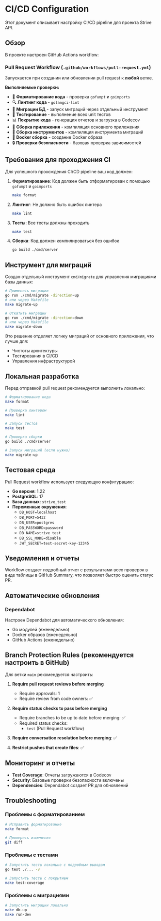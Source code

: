 # CI/CD Configuration

Этот документ описывает настройку CI/CD pipeline для проекта Strive API.

## Обзор

В проекте настроен GitHub Actions workflow:

### Pull Request Workflow (`.github/workflows/pull-request.yml`)

Запускается при создании или обновлении pull request к **любой** ветке.

**Выполняемые проверки:**
- 🎨 **Форматирование кода** - проверка `gofumpt` и `goimports`
- 🔍 **Линтинг кода** - `golangci-lint`
- 🚀 **Миграции БД** - запуск миграций через отдельный инструмент
- 🧪 **Тестирование** - выполнение всех unit тестов
- 📊 **Покрытие кода** - генерация отчетов и загрузка в Codecov
- 🔨 **Сборка приложения** - компиляция основного приложения
- 🔨 **Сборка инструментов** - компиляция инструмента миграций
- 🐳 **Docker сборка** - создание Docker образа
- 🔒 **Проверки безопасности** - базовая проверка зависимостей


## Требования для проходжения CI

Для успешного прохождения CI/CD pipeline ваш код должен:

1. **Форматирование**: Код должен быть отформатирован с помощью `gofumpt` и `goimports`
   ```bash
   make format
   ```

2. **Линтинг**: Не должно быть ошибок линтера
   ```bash
   make lint
   ```

3. **Тесты**: Все тесты должны проходить
   ```bash
   make test
   ```

4. **Сборка**: Код должен компилироваться без ошибок
   ```bash
   go build ./cmd/server
   ```

## Инструмент для миграций

Создан отдельный инструмент `cmd/migrate` для управления миграциями базы данных:

```bash
# Применить миграции
go run ./cmd/migrate -direction=up
# или через Makefile
make migrate-up

# Откатить миграции
go run ./cmd/migrate -direction=down
# или через Makefile
make migrate-down
```

Это решение отделяет логику миграций от основного приложения, что лучше для:
- Чистоты архитектуры
- Тестирования в CI/CD
- Управления инфраструктурой

## Локальная разработка

Перед отправкой pull request рекомендуется выполнить локально:

```bash
# Форматирование кода
make format

# Проверка линтером
make lint

# Запуск тестов
make test

# Проверка сборки
go build ./cmd/server

# Запуск миграций (если нужно)
make migrate-up
```

## Тестовая среда

Pull Request workflow использует следующую конфигурацию:

- **Go версия**: 1.22
- **PostgreSQL**: 17
- **База данных**: `strive_test`
- **Переменные окружения**:
  - `DB_HOST=localhost`
  - `DB_PORT=5432`
  - `DB_USER=postgres`
  - `DB_PASSWORD=password`
  - `DB_NAME=strive_test`
  - `DB_SSL_MODE=disable`
  - `JWT_SECRET=test-secret-key-12345`

## Уведомления и отчеты

Workflow создает подробный отчет с результатами всех проверок в виде таблицы в GitHub Summary, что позволяет быстро оценить статус PR.

## Автоматические обновления

### Dependabot

Настроен Dependabot для автоматического обновления:
- Go модулей (еженедельно)
- Docker образов (еженедельно)
- GitHub Actions (еженедельно)

## Branch Protection Rules (рекомендуется настроить в GitHub)

Для ветки `main` рекомендуется настроить:

1. **Require pull request reviews before merging**
   - Require approvals: 1
   - Require review from code owners: ✅

2. **Require status checks to pass before merging**
   - Require branches to be up to date before merging: ✅
   - Required status checks:
     - `test` (Pull Request workflow)

3. **Require conversation resolution before merging**: ✅

4. **Restrict pushes that create files**: ✅

## Мониторинг и отчеты

- **Test Coverage**: Отчеты загружаются в Codecov
- **Security**: Базовые проверки безопасности включены
- **Dependencies**: Dependabot создает PR для обновлений


## Troubleshooting

### Проблемы с форматированием

```bash
# Исправить форматирование
make format

# Проверить изменения
git diff
```

### Проблемы с тестами

```bash
# Запустить тесты локально с подробным выводом
go test ./... -v

# Запустить тесты с покрытием
make test-coverage
```

### Проблемы с миграциями

```bash
# Запустить миграции локально
make db-up
make run-dev
```
